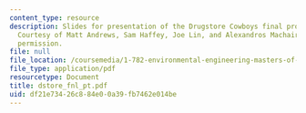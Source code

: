 ```yaml
---
content_type: resource
description: Slides for presentation of the Drugstore Cowboys final project report.
  Courtesy of Matt Andrews, Sam Haffey, Joe Lin, and Alexandros Machairas. Used with
  permission.
file: null
file_location: /coursemedia/1-782-environmental-engineering-masters-of-engineering-project-fall-2003-spring-2004/df21e73426c884e00a39fb7462e014be_dstore_fnl_pt.pdf
file_type: application/pdf
resourcetype: Document
title: dstore_fnl_pt.pdf
uid: df21e734-26c8-84e0-0a39-fb7462e014be
---
```

